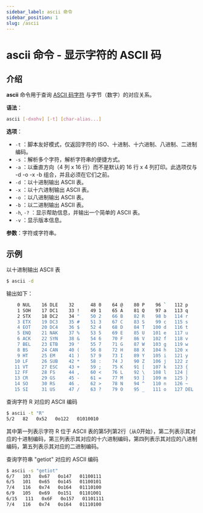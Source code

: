 ```yaml
---
sidebar_label: ascii 命令
sidebar_position: 1
slug: /ascii
---
```


# ascii 命令 - 显示字符的 ASCII 码



## 介绍

**ascii** 命令用于查询 [ASCII 码字符](/computerbasics/ascii) 与字节（数字）的对应关系。

**语法**：

```bash
ascii [-dxohv] [-t] [char-alias...]
```

**选项**：

- `-t` ：脚本友好模式，仅返回字符的 ISO、十进制、十六进制、八进制、二进制编码。
- `-s` ：解析多个字符，解析字符串的便捷方式。
- `-a` ：以垂直方向（4 列 x 16 行）而不是默认的 16 行 x 4 列打印。此选项仅与 -d -o -x -b 组合，并且必须在它们之前。
- `-d` ：以十进制输出 ASCII 表。
- `-x` ：以十六进制输出 ASCII 表。
- `-o` ：以八进制输出 ASCII 表。
- `-b` ：以二进制输出 ASCII 表。
- `-h`, `-?` ：显示帮助信息，并输出一个简单的 ASCII 表。
- `-v` ：显示版本信息。

**参数**：字符或字符串。



## 示例

以十进制输出 ASCII 表

```bash
$ ascii -d
```

输出如下：

```bash
    0 NUL    16 DLE    32      48 0    64 @    80 P    96 `   112 p 
    1 SOH    17 DC1    33 !    49 1    65 A    81 Q    97 a   113 q 
    2 STX    18 DC2    34 "    50 2    66 B    82 R    98 b   114 r 
    3 ETX    19 DC3    35 #    51 3    67 C    83 S    99 c   115 s 
    4 EOT    20 DC4    36 $    52 4    68 D    84 T   100 d   116 t 
    5 ENQ    21 NAK    37 %    53 5    69 E    85 U   101 e   117 u 
    6 ACK    22 SYN    38 &    54 6    70 F    86 V   102 f   118 v 
    7 BEL    23 ETB    39 '    55 7    71 G    87 W   103 g   119 w 
    8 BS     24 CAN    40 (    56 8    72 H    88 X   104 h   120 x 
    9 HT     25 EM     41 )    57 9    73 I    89 Y   105 i   121 y 
   10 LF     26 SUB    42 *    58 :    74 J    90 Z   106 j   122 z 
   11 VT     27 ESC    43 +    59 ;    75 K    91 [   107 k   123 { 
   12 FF     28 FS     44 ,    60 <    76 L    92 \   108 l   124 | 
   13 CR     29 GS     45 -    61 =    77 M    93 ]   109 m   125 } 
   14 SO     30 RS     46 .    62 >    78 N    94 ^   110 n   126 ~ 
   15 SI     31 US     47 /    63 ?    79 O    95 _   111 o   127 DEL
```

查询字符 R 对应的 ASCII 编码

```bash
$ ascii -t "R"
5/2   82   0x52   0o122   01010010
```

其中第一列表示字符 R 位于 ASCII 表的第5列第2行（从0开始），第二列表示其对应的十进制编码，第三列表示其对应的十六进制编码，第四列表示其对应的八进制编码，第五列表示其对应的二进制编码。

查询字符串 "getiot" 对应的 ASCII 编码

```bash
$ ascii -s "getiot"
6/7   103   0x67   0o147   01100111
6/5   101   0x65   0o145   01100101
7/4   116   0x74   0o164   01110100
6/9   105   0x69   0o151   01101001
6/15   111   0x6F   0o157   01101111
7/4   116   0x74   0o164   01110100
```

